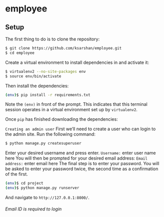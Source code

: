# employee

## Setup

The first thing to do is to clone the repository:
```sh
$ git clone https://github.com/ksarshan/employee.git
$ cd employee
```

Create a virtual environment to install dependencies in and activate it:

```sh
$ virtualenv2 --no-site-packages env
$ source env/bin/activate
```

Then install the dependencies:

```sh
(env)$ pip install -r requirements.txt
```
Note the `(env)` in front of the prompt. This indicates that this terminal
session operates in a virtual environment set up by `virtualenv2`.


Once `pip` has finished downloading the dependencies:


`Creating an admin user`
First we’ll need to create a user who can login to the admin site. Run the following command:
```sh
$ python manage.py createsuperuser
```
Enter your desired username and press enter.
`Username:` enter user name here
You will then be prompted for your desired email address:
`Email address:` enter email here
The final step is to enter your password. You will be asked to enter your password twice, the second time as a confirmation of the first.


```sh
(env)$ cd project
(env)$ python manage.py runserver
```
And navigate to `http://127.0.0.1:8000/`.

###### Email ID is required to login
